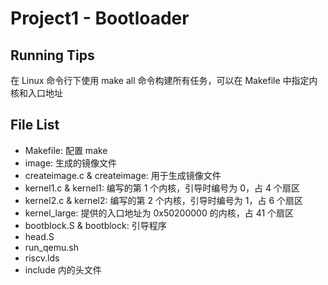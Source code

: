 # Project1 - Bootloader

## Running Tips

在 Linux 命令行下使用 make all 命令构建所有任务，可以在 Makefile 中指定内核和入口地址

## File List

- Makefile: 配置 make
- image: 生成的镜像文件
- createimage.c & createimage: 用于生成镜像文件
- kernel1.c & kernel1: 编写的第 1 个内核，引导时编号为 0，占 4 个扇区
- kernel2.c & kernel2: 编写的第 2 个内核，引导时编号为 1，占 6 个扇区
- kernel_large: 提供的入口地址为 0x50200000 的内核，占 41 个扇区
- bootblock.S & bootblock: 引导程序
- head.S
- run_qemu.sh
- riscv.lds
- include 内的头文件